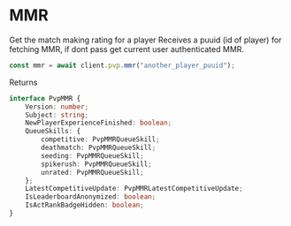# MMR

Get the match making rating for a player
Receives a puuid (id of player) for fetching MMR, if dont pass get current user authenticated MMR.

```js
const mmr = await client.pvp.mmr("another_player_puuid");
```

Returns
```ts
interface PvpMMR {
    Version: number;
    Subject: string;
    NewPlayerExperienceFinished: boolean;
    QueueSkills: {
        competitive: PvpMMRQueueSkill;
        deathmatch: PvpMMRQueueSkill;
        seeding: PvpMMRQueueSkill;
        spikerush: PvpMMRQueueSkill;
        unrated: PvpMMRQueueSkill;
    };
    LatestCompetitiveUpdate: PvpMMRLatestCompetitiveUpdate;
    IsLeaderboardAnonymized: boolean;
    IsActRankBadgeHidden: boolean;
}
```
